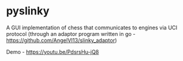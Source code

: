 # pyslinky
A GUI implementation of chess that communicates to engines via UCI protocol (through an adaptor program written in go - https://github.com/AngelVI13/slinky_adaptor)

Demo - https://youtu.be/PdsrsHu-jQ8
